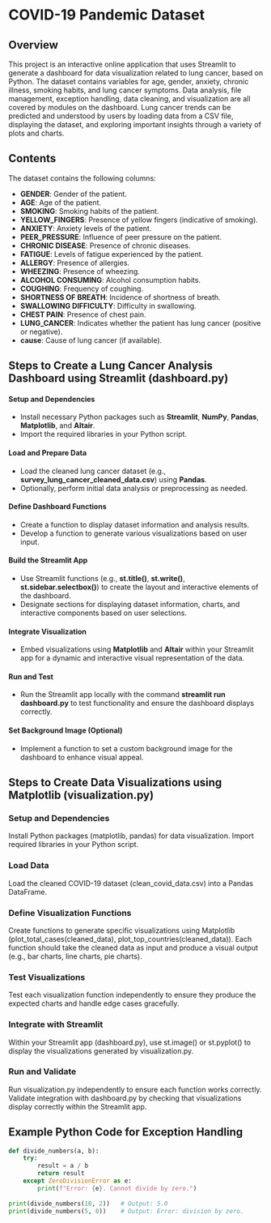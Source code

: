 # COVID-19 Pandemic Dataset

## Overview
This project is an interactive online application that uses Streamlit to generate a dashboard for data visualization related to lung cancer, based on Python. The dataset contains variables for age, gender, anxiety, chronic illness, smoking habits, and lung cancer symptoms. Data analysis, file management, exception handling, data cleaning, and visualization are all covered by modules on the dashboard. Lung cancer trends can be predicted and understood by users by loading data from a CSV file, displaying the dataset, and exploring important insights through a variety of plots and charts.

## Contents
The dataset contains the following columns:
- **GENDER**: Gender of the patient.
- **AGE**: Age of the patient.
- **SMOKING**: Smoking habits of the patient.
- **YELLOW_FINGERS**: Presence of yellow fingers (indicative of smoking).
- **ANXIETY**: Anxiety levels of the patient.
- **PEER_PRESSURE**: Influence of peer pressure on the patient.
- **CHRONIC DISEASE**: Presence of chronic diseases.
- **FATIGUE**: Levels of fatigue experienced by the patient.
- **ALLERGY**: Presence of allergies.
- **WHEEZING**: Presence of wheezing.
- **ALCOHOL CONSUMING**: Alcohol consumption habits.
- **COUGHING**: Frequency of coughing.
- **SHORTNESS OF BREATH**: Incidence of shortness of breath.
- **SWALLOWING DIFFICULTY**: Difficulty in swallowing.
- **CHEST PAIN**: Presence of chest pain.
- **LUNG_CANCER**: Indicates whether the patient has lung cancer (positive or negative).
- **cause**: Cause of lung cancer (if available).


## Steps to Create a Lung Cancer Analysis Dashboard using Streamlit (dashboard.py)

#### **Setup and Dependencies**
- Install necessary Python packages such as **Streamlit**, **NumPy**, **Pandas**, **Matplotlib**, and **Altair**.
- Import the required libraries in your Python script.

#### **Load and Prepare Data**
- Load the cleaned lung cancer dataset (e.g., **survey_lung_cancer_cleaned_data.csv**) using **Pandas**.
- Optionally, perform initial data analysis or preprocessing as needed.

#### **Define Dashboard Functions**
- Create a function to display dataset information and analysis results.
- Develop a function to generate various visualizations based on user input.

#### Build the Streamlit App
- Use Streamlit functions (e.g., **st.title()**, **st.write()**, **st.sidebar.selectbox()**) to create the layout and interactive elements of the dashboard.
- Designate sections for displaying dataset information, charts, and interactive components based on user selections.

#### Integrate Visualization
- Embed visualizations using **Matplotlib** and **Altair** within your Streamlit app for a dynamic and interactive visual representation of the data.

#### Run and Test
- Run the Streamlit app locally with the command **streamlit run dashboard.py** to test functionality and ensure the dashboard displays correctly.

#### Set Background Image (Optional)
- Implement a function to set a custom background image for the dashboard to enhance visual appeal.


## Steps to Create Data Visualizations using Matplotlib (visualization.py)

### Setup and Dependencies
   Install Python packages (matplotlib, pandas) for data visualization.
   Import required libraries in your Python script.

### Load Data
   Load the cleaned COVID-19 dataset (clean_covid_data.csv) into a Pandas DataFrame.

### Define Visualization Functions
   Create functions to generate specific visualizations using Matplotlib (plot_total_cases(cleaned_data), plot_top_countries(cleaned_data)).
   Each function should take the cleaned data as input and produce a visual output (e.g., bar charts, line charts, pie charts).

### Test Visualizations
   Test each visualization function independently to ensure they produce the expected charts and handle edge cases gracefully.

### Integrate with Streamlit
   Within your Streamlit app (dashboard.py), use st.image() or st.pyplot() to display the visualizations generated by visualization.py.

### Run and Validate
   Run visualization.py independently to ensure each function works correctly.
   Validate integration with dashboard.py by checking that visualizations display correctly within the Streamlit app.

## Example Python Code for Exception Handling
```python
def divide_numbers(a, b):
    try:
        result = a / b
        return result
    except ZeroDivisionError as e:
        print(f"Error: {e}. Cannot divide by zero.")
        
print(divide_numbers(10, 2))   # Output: 5.0
print(divide_numbers(5, 0))    # Output: Error: division by zero.
